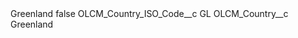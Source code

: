 <?xml version="1.0" encoding="UTF-8"?>
<CustomMetadata xmlns="http://soap.sforce.com/2006/04/metadata" xmlns:xsi="http://www.w3.org/2001/XMLSchema-instance" xmlns:xsd="http://www.w3.org/2001/XMLSchema">
    <label>Greenland</label>
    <protected>false</protected>
    <values>
        <field>OLCM_Country_ISO_Code__c</field>
        <value xsi:type="xsd:string">GL</value>
    </values>
    <values>
        <field>OLCM_Country__c</field>
        <value xsi:type="xsd:string">Greenland</value>
    </values>
</CustomMetadata>
